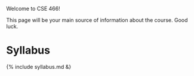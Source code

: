 Welcome to CSE 466!

This page will be your main source of information about the course.
Good luck.

# Syllabus

{% include syllabus.md &}
